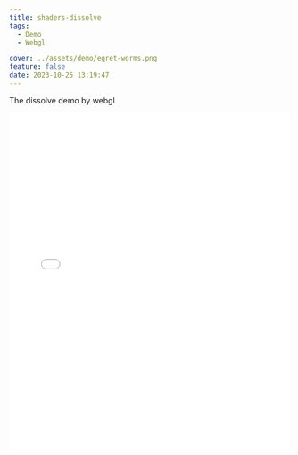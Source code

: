 ```yaml
---
title: shaders-dissolve
tags:
  - Demo
  - Webgl

cover: ../assets/demo/egret-worms.png
feature: false
date: 2023-10-25 13:19:47
---
```

The dissolve demo by webgl
<iframe
width=100%
height=600
src='../assets/demo/shaders-dissolve/index.html'
frameborder=0
></iframe>